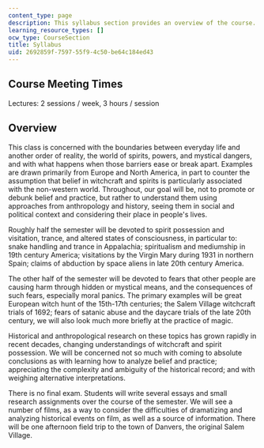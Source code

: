 ```yaml
---
content_type: page
description: This syllabus section provides an overview of the course.
learning_resource_types: []
ocw_type: CourseSection
title: Syllabus
uid: 2692859f-7597-55f9-4c50-be64c184ed43
---
```


Course Meeting Times
--------------------

Lectures: 2 sessions / week, 3 hours / session

Overview
--------

This class is concerned with the boundaries between everyday life and another order of reality, the world of spirits, powers, and mystical dangers, and with what happens when those barriers ease or break apart. Examples are drawn primarily from Europe and North America, in part to counter the assumption that belief in witchcraft and spirits is particularly associated with the non-western world. Throughout, our goal will be, not to promote or debunk belief and practice, but rather to understand them using approaches from anthropology and history, seeing them in social and political context and considering their place in people's lives.

Roughly half the semester will be devoted to spirit possession and visitation, trance, and altered states of consciousness, in particular to: snake handling and trance in Appalachia; spiritualism and mediumship in 19th century America; visitations by the Virgin Mary during 1931 in northern Spain; claims of abduction by space aliens in late 20th century America.

The other half of the semester will be devoted to fears that other people are causing harm through hidden or mystical means, and the consequences of such fears, especially moral panics. The primary examples will be great European witch hunt of the 15th-17th centuries; the Salem Village witchcraft trials of 1692; fears of satanic abuse and the daycare trials of the late 20th century, we will also look much more briefly at the practice of magic.

Historical and anthropological research on these topics has grown rapidly in recent decades, changing understandings of witchcraft and spirit possession. We will be concerned not so much with coming to absolute conclusions as with learning how to analyze belief and practice; appreciating the complexity and ambiguity of the historical record; and with weighing alternative interpretations.

There is no final exam. Students will write several essays and small research assignments over the course of the semester. We will see a number of films, as a way to consider the difficulties of dramatizing and analyzing historical events on film, as well as a source of information. There will be one afternoon field trip to the town of Danvers, the original Salem Village.